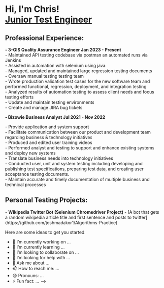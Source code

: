 <h1>Hi, I'm Chris! <br/><a href="https://github.com/ChrisAdrion">Junior Test Engineer</a>

<h2>Professional Experience:</h2>
<b> - 3-GIS Quality Assurance Engineer Jan 2023 - Present</b>
<div> - Maintained API testing codebase via postman an automated runs via Jenkins</div>
<div> - Assisted in automation with selenium using java</div> 
<div> - Managed, updated and maintained large regression testing documents</div>
<div> - Oversaw manual testing testing team</div>
<div> - Wrote production validation test cases for the new software team and performed functional, regression, deployment, and integration testing</div>
<div> - Analyzed results of automation testing to assess client needs and focus testing efforts</div>
<div> - Update and maintain testing environments</div>
<div> - Create and manage JIRA bug tickets</div>

<b> - Bizowie Business Analyst Jul 2021 - Nov 2022</b>
<div> - Provide application and system support</div>
<div> - Facilitate communication between our product and development team regarding business & technology initiatives </div>
<div> - Produced and edited user training videos </div>
<div> - Performed analyst and testing to support and enhance existing systems and deploy new systems</div>
<div> - Translate business needs into technology initiatives</div>
<div> - Conducted user, unit and system testing including developing and publishing test specifications, preparing test data, and creating user acceptance testing documents.</div>
<div> - Maintain accurate and timely documentation of multiple business and technical processes </div>


<h2>Personal Testing Projects:</h2>
- <b> Wikipedia Twitter Bot (Selenium Chromedriver Project)</b>
  - [A bot that gets a random wikipedia article title and first sentence and posts to twitter](https://github.com/joshmadakor1/Algorithms-Practice)

Here are some ideas to get you started:

- 🔭 I’m currently working on ...
- 🌱 I’m currently learning ...
- 👯 I’m looking to collaborate on ...
- 🤔 I’m looking for help with ...
- 💬 Ask me about ...
- 📫 How to reach me: ...
- 😄 Pronouns: ...
- ⚡ Fun fact: ...
-->
